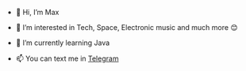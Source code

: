 - 👋 Hi, I’m Max
- 👀 I’m interested in Tech, Space, Electronic music and much more 😊
- 🌱 I’m currently learning Java

- 📫 You can text me in [Telegram](https://t.me/Mfx_m)

<!---
konkinm/konkinm is a ✨ special ✨ repository because its `README.md` (this file) appears on your GitHub profile.
You can click the Preview link to take a look at your changes.
--->
